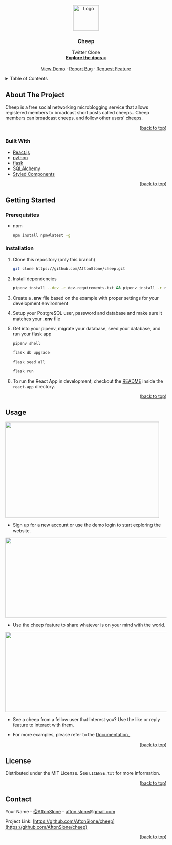<div id="top"></div>

<!-- PROJECT LOGO -->
<br />
<div align="center">
  <a href="https://github.com/AftonSlone/cheep">
    <img src="https://www.freepnglogos.com/uploads/twitter-logo-png/twitter-logo-vector-png-clipart-1.png" alt="Logo" width="80" height="80">
  </a>

<h3 align="center">Cheep</h3>

  <p align="center">
    Twitter Clone
    <br />
    <a href="https://github.com/AftonSlone/cheep"><strong>Explore the docs »</strong></a>
    <br />
    <br />
    <a href="https://afton-cheep.herokuapp.com/home">View Demo</a>
    ·
    <a href="https://github.com/AftonSlone/cheep/issues">Report Bug</a>
    ·
    <a href="https://github.com/AftonSlone/cheep/issues">Request Feature</a>
  </p>
</div>

<!-- TABLE OF CONTENTS -->
<details>
  <summary>Table of Contents</summary>
  <ol>
    <li>
      <a href="#about-the-project">About The Project</a>
      <ul>
        <li><a href="#built-with">Built With</a></li>
      </ul>
    </li>
    <li>
      <a href="#getting-started">Getting Started</a>
      <ul>
        <li><a href="#prerequisites">Prerequisites</a></li>
        <li><a href="#installation">Installation</a></li>
      </ul>
    </li>
    <li><a href="#usage">Usage</a></li>
    <li><a href="#roadmap">Roadmap</a></li>
    <li><a href="#contributing">Contributing</a></li>
    <li><a href="#license">License</a></li>
    <li><a href="#contact">Contact</a></li>
    <li><a href="#acknowledgments">Acknowledgments</a></li>
  </ol>
</details>

<!-- ABOUT THE PROJECT -->

## About The Project

Cheep is a free social networking microblogging service that allows registered members to broadcast short posts called cheeps.. Cheep members can broadcast cheeps. and follow other users' cheeps.

<p align="right">(<a href="#top">back to top</a>)</p>

### Built With

- [React.js](https://reactjs.org/)
- [python](https://www.python.org/)
- [flask](https://flask.palletsprojects.com/en/2.0.x/)
- [SQLAlchemy](https://www.sqlalchemy.org/)
- [Styled Components](https://styled-components.com/)

<p align="right">(<a href="#top">back to top</a>)</p>

<!-- GETTING STARTED -->

## Getting Started

### Prerequisites

- npm
  ```sh
  npm install npm@latest -g
  ```

### Installation

1. Clone this repository (only this branch)

   ```sh
   git clone https://github.com/AftonSlone/cheep.git
   ```

2. Install dependencies

   ```bash
   pipenv install --dev -r dev-requirements.txt && pipenv install -r requirements.txt
   ```

3. Create a **.env** file based on the example with proper settings for your
   development environment
4. Setup your PostgreSQL user, password and database and make sure it matches your **.env** file

5. Get into your pipenv, migrate your database, seed your database, and run your flask app

   ```bash
   pipenv shell
   ```

   ```bash
   flask db upgrade
   ```

   ```bash
   flask seed all
   ```

   ```bash
   flask run
   ```

6. To run the React App in development, checkout the [README](./react-app/README.md) inside the `react-app` directory.

<p align="right">(<a href="#top">back to top</a>)</p>

<!-- USAGE EXAMPLES -->

## Usage


<img src="https://i.imgur.com/s4kCcvM.png" alt="" width="480" height="300">

- Sign up for a new account or use the demo login to start exploring the website. 


<img src="https://i.imgur.com/aXkJYVk.png" alt="" width="680" height="250">


- Use the cheep feature to share whatever is on your mind with the world.


<img src="https://i.imgur.com/ASeEG40.png" alt="" width="680" height="250">


- See a cheep from a fellow user that Interest you? Use the like or reply feature to interact with them. 








- For more examples, please refer to the [Documentation](https://github.com/AftonSlone/cheep/wiki)_

<p align="right">(<a href="#top">back to top</a>)</p>

<!-- ROADMAP -->

<!-- ## Roadmap

- [] Feature 1
- [] Feature 2
- [] Feature 3
  - [] Nested Feature -->

<!-- See the [open issues](https://github.com/AftonSlone/cheep/issues) for a full list of proposed features (and known issues).

<p align="right">(<a href="#top">back to top</a>)</p>





<!-- LICENSE -->

## License

Distributed under the MIT License. See `LICENSE.txt` for more information.

<p align="right">(<a href="#top">back to top</a>)</p>

<!-- CONTACT -->

## Contact

Your Name - [@AftonSlone](https://twitter.com/AftonSlone) - afton.slone@gmail.com

Project Link: [https://github.com/AftonSlone/cheep](https://github.com/AftonSlone/cheep)

<p align="right">(<a href="#top">back to top</a>)</p>
